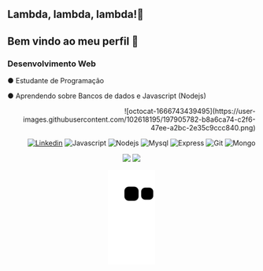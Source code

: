 ## Lambda, lambda, lambda!🖖 
Bem vindo ao meu perfil 🖤
-----------------------------------------------------------------------------------------------------------------------------------------------------------------------
<h3> Desenvolvimento Web </h3>
 <p>● Estudante de Programação</p>
 <p>● Aprendendo sobre Bancos de dados e Javascript (Nodejs) </p>
 

<div align="right">![octocat-1666743439495](https://user-images.githubusercontent.com/102618195/197905782-b8a6ca74-c2f6-47ee-a2bc-2e35c9ccc840.png)

 
[![Linkedin](https://img.shields.io/badge/LinkedIn-0077B5?style=for-the-badge&logo=linkedin&logoColor=white)](https://www.linkedin.com/in/jo%C3%A3o-pedro-ignacio-ramos-b50296221/)   ![Javascript](https://img.shields.io/badge/JavaScript-F7DF1E?style=for-the-badge&logo=javascript&logoColor=black)  ![Nodejs](https://img.shields.io/badge/Node.js-43853D?style=for-the-badge&logo=node.js&logoColor=white)  ![Mysql](https://img.shields.io/badge/MySQL-00000F?style=for-the-badge&logo=mysql&logoColor=white) ![Express](https://img.shields.io/badge/Express.js-404D59?style=for-the-badge) ![Git](https://img.shields.io/badge/Git-E34F26?style=for-the-badge&logo=git&logoColor=white) ![Mongo](https://img.shields.io/badge/MongoDB-4EA94B?style=for-the-badge&logo=mongodb&logoColor=white)
 
</div>


<div align="center">
 
<img width="42%" src="https://github-readme-stats.vercel.app/api?username=Jpiramos&show_icons=true&theme=dracula"> 
<img width="50%" src="https://github-readme-stats.vercel.app/api/top-langs/?username=Jpiramos&layout=compact&langs_count=7&theme=dracula">

![Snake animation](https://github.com/Jpiramos/Jpiramos/blob/output/github-contribution-grid-snake.svg)
 
</div>



